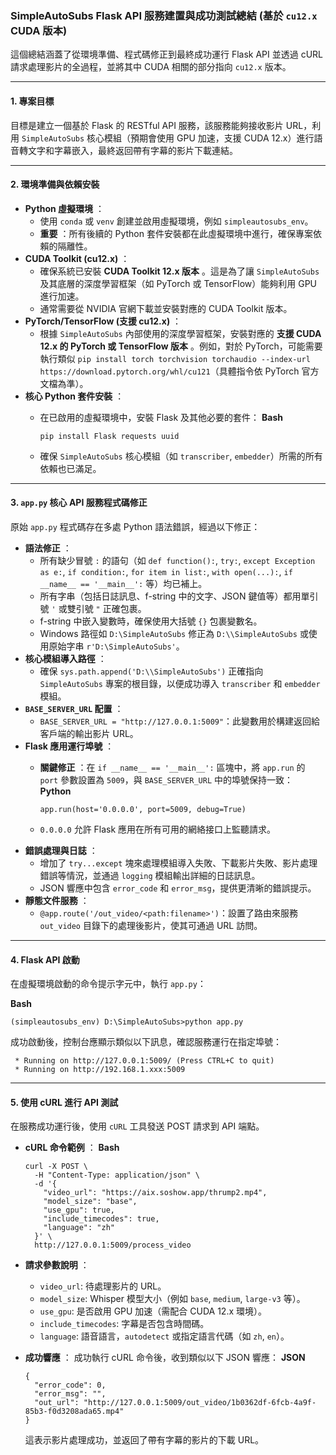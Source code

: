 ### SimpleAutoSubs Flask API 服務建置與成功測試總結 (基於 `cu12.x` CUDA 版本)

這個總結涵蓋了從環境準備、程式碼修正到最終成功運行 Flask API 並透過 cURL 請求處理影片的全過程，並將其中 CUDA 相關的部分指向 `cu12.x` 版本。

---

#### 1. 專案目標

目標是建立一個基於 Flask 的 RESTful API 服務，該服務能夠接收影片 URL，利用 `SimpleAutoSubs` 核心模組（預期會使用 GPU 加速，支援 CUDA 12.x）進行語音轉文字和字幕嵌入，最終返回帶有字幕的影片下載連結。

---

#### 2. 環境準備與依賴安裝

* **Python 虛擬環境** ：
  * 使用 `conda` 或 `venv` 創建並啟用虛擬環境，例如 `simpleautosubs_env`。
  * **重要** ：所有後續的 Python 套件安裝都在此虛擬環境中進行，確保專案依賴的隔離性。
* **CUDA Toolkit (cu12.x)** ：
  * 確保系統已安裝 **CUDA Toolkit 12.x 版本** 。這是為了讓 `SimpleAutoSubs` 及其底層的深度學習框架（如 PyTorch 或 TensorFlow）能夠利用 GPU 進行加速。
  * 通常需要從 NVIDIA 官網下載並安裝對應的 CUDA Toolkit 版本。
* **PyTorch/TensorFlow (支援 cu12.x)** ：
  * 根據 `SimpleAutoSubs` 內部使用的深度學習框架，安裝對應的 **支援 CUDA 12.x 的 PyTorch 或 TensorFlow 版本** 。例如，對於 PyTorch，可能需要執行類似 `pip install torch torchvision torchaudio --index-url https://download.pytorch.org/whl/cu121`（具體指令依 PyTorch 官方文檔為準）。
* **核心 Python 套件安裝** ：
  * 在已啟用的虛擬環境中，安裝 Flask 及其他必要的套件：
    **Bash**

    ```
    pip install Flask requests uuid
    ```
  * 確保 `SimpleAutoSubs` 核心模組（如 `transcriber`, `embedder`）所需的所有依賴也已滿足。

---

#### 3. `app.py` 核心 API 服務程式碼修正

原始 `app.py` 程式碼存在多處 Python 語法錯誤，經過以下修正：

* **語法修正** ：
  * 所有缺少冒號 `:` 的語句（如 `def function():`, `try:`, `except Exception as e:`, `if condition:`, `for item in list:`, `with open(...):`, `if __name__ == '__main__':` 等）均已補上。
  * 所有字串（包括日誌訊息、f-string 中的文字、JSON 鍵值等）都用單引號 `'` 或雙引號 `"` 正確包裹。
  * f-string 中嵌入變數時，確保使用大括號 `{}` 包裹變數名。
  * Windows 路徑如 `D:\SimpleAutoSubs` 修正為 `D:\\SimpleAutoSubs` 或使用原始字串 `r'D:\SimpleAutoSubs'`。
* **核心模組導入路徑** ：
  * 確保 `sys.path.append('D:\\SimpleAutoSubs')` 正確指向 `SimpleAutoSubs` 專案的根目錄，以便成功導入 `transcriber` 和 `embedder` 模組。
* **`BASE_SERVER_URL` 配置** ：
  * `BASE_SERVER_URL = "http://127.0.0.1:5009"`：此變數用於構建返回給客戶端的輸出影片 URL。
* **Flask 應用運行埠號** ：
  * **關鍵修正** ：在 `if __name__ == '__main__':` 區塊中，將 `app.run` 的 `port` 參數設置為 `5009`，與 `BASE_SERVER_URL` 中的埠號保持一致：
    **Python**

    ```
    app.run(host='0.0.0.0', port=5009, debug=True)
    ```
  * `0.0.0.0` 允許 Flask 應用在所有可用的網絡接口上監聽請求。
* **錯誤處理與日誌** ：
  * 增加了 `try...except` 塊來處理模組導入失敗、下載影片失敗、影片處理錯誤等情況，並通過 `logging` 模組輸出詳細的日誌訊息。
  * JSON 響應中包含 `error_code` 和 `error_msg`，提供更清晰的錯誤提示。
* **靜態文件服務** ：
  * `@app.route('/out_video/<path:filename>')`：設置了路由來服務 `out_video` 目錄下的處理後影片，使其可通過 URL 訪問。

---

#### 4. Flask API 啟動

在虛擬環境啟動的命令提示字元中，執行 `app.py`：

**Bash**

```
(simpleautosubs_env) D:\SimpleAutoSubs>python app.py
```

成功啟動後，控制台應顯示類似以下訊息，確認服務運行在指定埠號：

```
 * Running on http://127.0.0.1:5009/ (Press CTRL+C to quit)
 * Running on http://192.168.1.xxx:5009
```

---

#### 5. 使用 cURL 進行 API 測試

在服務成功運行後，使用 `cURL` 工具發送 POST 請求到 API 端點。

* **cURL 命令範例** ：
  **Bash**

  ```
  curl -X POST \
    -H "Content-Type: application/json" \
    -d '{
      "video_url": "https://aix.soshow.app/thrump2.mp4",
      "model_size": "base",
      "use_gpu": true,
      "include_timecodes": true,
      "language": "zh"
    }' \
    http://127.0.0.1:5009/process_video
  ```
* **請求參數說明** ：

  * `video_url`: 待處理影片的 URL。
  * `model_size`: Whisper 模型大小（例如 `base`, `medium`, `large-v3` 等）。
  * `use_gpu`: 是否啟用 GPU 加速（需配合 CUDA 12.x 環境）。
  * `include_timecodes`: 字幕是否包含時間碼。
  * `language`: 語音語言，`autodetect` 或指定語言代碼（如 `zh`, `en`）。
* **成功響應** ：
  成功執行 cURL 命令後，收到類似以下 JSON 響應：
  **JSON**

  ```
  {
    "error_code": 0,
    "error_msg": "",
    "out_url": "http://127.0.0.1:5009/out_video/1b0362df-6fcb-4a9f-85b3-f0d3208ada65.mp4"
  }
  ```
  這表示影片處理成功，並返回了帶有字幕的影片的下載 URL。
